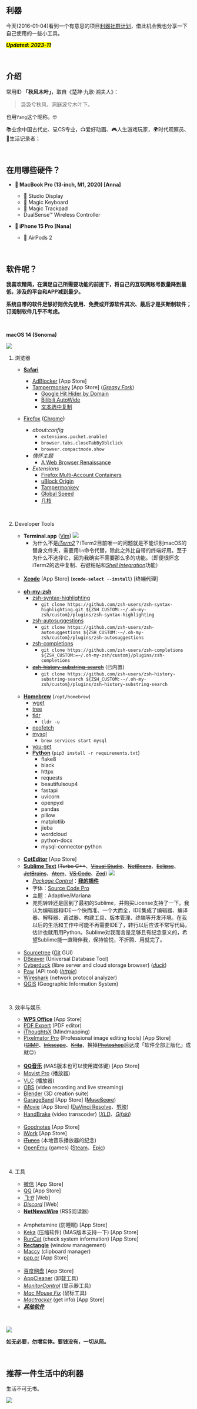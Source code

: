 ## 利器

今天(2016-01-04)看到一个有意思的项目[利器社群计划](https://liqi.io/community/)，借此机会我也分享一下自己使用的一些小工具。

<mark><em>**Updated: 2023-11**</em></mark>

<br>


## 介绍

常用ID **「秋风木叶」**，取自《楚辞·九歌·湘夫人》：

> 袅袅兮秋风，洞庭波兮木叶下。

也用`Yang`这个昵称。🤓

📚业余中国古代史、💻CS专业，📺爱好动画、🎮人生游戏玩家，🌍时代观察员、📝生活记录者；

<br>


## 在用哪些硬件？

* ** MacBook Pro (13-inch, M1, 2020) [Anna]**
    *  Studio Display
    *  Magic Keyboard
    *  Magic Trackpad
    * DualSense™ Wireless Controller

* ** iPhone 15 Pro [Nana]**
    *  AirPods 2

<br>


## 软件呢？

**我喜欢精简，在满足自己所需要功能的前提下，将自己的互联网账号数量降到最低，涉及的平台和APP减到最少。**

**系统自带的软件足够好则优先使用、免费或开源软件其次、最后才是买断制软件；订阅制软件几乎不考虑。**

<br>

**macOS 14 (Sonoma)**

![](https://github.com/ykqmain/Config/blob/master/Pix/macOS13.png)

1. 浏览器

    * [**Safari**](https://www.apple.com/safari/)
        * [AdBlocker](https://adblockersafari.com) [App Store]
        * [Tampermonkey](https://www.tampermonkey.net) [App Store] ([_Greasy Fork_](https://greasyfork.org/zh-CN))
            * [Google Hit Hider by Domain](https://greasyfork.org/zh-CN/scripts/1682-google-hit-hider-by-domain-search-filter-block-sites)
            * [Bilibili AutoWide](https://greasyfork.org/zh-CN/scripts/375858-bilibili-autowide)
            * [文本选中复制](https://greasyfork.org/zh-CN/scripts/405130-文本选中复制)

    * [Firefox](https://www.mozilla.org/en-US/firefox/all/) ([Chrome](https://www.google.com/chrome/))
        * _about:config_
            * `extensions.pocket.enabled`
            * `browser.tabs.closeTabByDblclick`
            * `browser.compactmode.show`
        * _情怀主题_
            * [A Web Browser Renaissance](https://addons.mozilla.org/zh-CN/firefox/addon/a-web-browser-renaissance/)
        * _Extensions_
            * [Firefox Multi-Account Containers](https://addons.mozilla.org/zh-CN/firefox/addon/multi-account-containers/)
            * [uBlock Origin](https://github.com/gorhill/uBlock)
            * [Tampermonkey](https://www.tampermonkey.net)
            * [Global Speed](https://github.com/polywock/globalSpeed)
            * [几枝](https://github.com/unicar9/jizhi)

<br>

2. Developer Tools

    * **Terminal.app** ([Vim](https://www.vim.org))
        ![](https://github.com/ykqmain/Config/blob/master/Terminal/Terminal.png)
        * 为什么不是[_iTerm2_](https://www.iterm2.com)？iTerm2目前唯一的问题就是不能识别macOS的替身文件夹，需要用`ln`命令代替，除此之外比自带的终端好用。至于为什么不选择它，因为我确实不需要那么多的功能。（即便很怀念iTerm2的选中复制、右键粘贴和[_Shell Integration_](https://iterm2.com/documentation-shell-integration.html)功能）
    <br>

    * [**Xcode**](https://developer.apple.com/cn/xcode/) [App Store] (**`xcode-select --install`**) [~~终端代理~~]
    <br>

    * [**oh-my-zsh**](https://ohmyz.sh)
        * [zsh-syntax-highlighting](https://github.com/zsh-users/zsh-syntax-highlighting)
            * `git clone https://github.com/zsh-users/zsh-syntax-highlighting.git ${ZSH_CUSTOM:-~/.oh-my-zsh/custom}/plugins/zsh-syntax-highlighting`
        * [zsh-autosuggestions](https://github.com/zsh-users/zsh-autosuggestions)
            * `git clone https://github.com/zsh-users/zsh-autosuggestions ${ZSH_CUSTOM:-~/.oh-my-zsh/custom}/plugins/zsh-autosuggestions`
        * [zsh-completions](https://github.com/zsh-users/zsh-completions)
            * `git clone https://github.com/zsh-users/zsh-completions ${ZSH_CUSTOM:=~/.oh-my-zsh/custom}/plugins/zsh-completions`
        * [~~zsh-history-substring-search~~](https://github.com/zsh-users/zsh-history-substring-search) (已内置)
            * `git clone https://github.com/zsh-users/zsh-history-substring-search ${ZSH_CUSTOM:-~/.oh-my-zsh/custom}/plugins/zsh-history-substring-search`
    <br>

    * [**Homebrew**](https://brew.sh) (`/opt/homebrew`)
        * [wget](https://www.gnu.org/software/wget)
        * [tree](http://mama.indstate.edu/users/ice/tree)
        * [tldr](https://github.com/tldr-pages/tldr)
            * `tldr -u`
        * [neofetch](https://github.com/dylanaraps/neofetch)
        * [mysql](https://dev.mysql.com/downloads/)
            * `brew services start mysql`
        * [you-get](https://you-get.org)
        * [**Python**](https://www.python.org) (`pip3 install -r requirements.txt`)
            * flake8
            * black
            * httpx
            * requests
            * beautifulsoup4
            * fastapi
            * uvicorn
            * openpyxl
            * pandas
            * pillow
            * matplotlib
            * jieba
            * wordcloud
            * python-docx
            * mysql-connector-python
    <br>

    * [**CotEditor**](https://coteditor.com) [App Store]
    * [**Sublime Text**](https://www.sublimetext.com) (~~Turbo C++~~、[~~Visual Studio~~](https://visualstudio.microsoft.com/zh-hans/)、[~~NetBeans~~](https://netbeans.apache.org)、[~~Eclipse~~](https://www.eclipse.org)、[~~JetBrains~~](https://www.jetbrains.com)、[~~Atom~~](https://github.com/atom/atom)、[~~VS Code~~](https://code.visualstudio.com)、[~~Zed~~](https://zed.dev))
        ![](https://github.com/ykqmain/Config/blob/master/Sublime/Sublime.png)
        * [_Package Control_](https://packagecontrol.io)：[**我的插件**](https://github.com/ykqmain/Config/blob/master/Sublime/Package%20Control.sublime-settings)
        * 字体：[Source Code Pro](https://github.com/adobe-fonts/source-code-pro)
        * 主题：Adaptive/Mariana
        * 兜兜转转还是回到了最初的Sublime，并购买License支持了一下。我认为编辑器和IDE一个快而准、一个大而全，IDE集成了编辑器、编译器、解释器、调试器、构建工具、版本管理、终端等开发环境。在我以后的生活和工作中可能不再需要IDE了，转行以后应该不常写代码，估计也就用用Python。Sublime对我而言是足够且有纪念意义的，希望Sublime能一直陪伴我，保持愉悦，不折腾、用就完了。
    <br>

    * [Sourcetree](https://sourcetreeapp.com) ([Git](https://git-scm.com) GUI)
    * [DBeaver](https://dbeaver.io) (Universal Database Tool)
    * [Cyberduck](https://cyberduck.io) (libre server and cloud storage browser) ([_duck_](https://duck.sh))
    * [Paw](https://paw.cloud) (API tool) ([_httpie_](https://httpie.io))
    * [Wireshark](https://www.wireshark.org) (network protocol analyzer)
    * [QGIS](https://www.qgis.org/zh-Hans/site/) (Geographic Information System)

<br>

3. 效率与娱乐

    * [**WPS Office**](https://www.wps.cn) [App Store]
    * [PDF Expert](https://pdfexpert.com) (PDF editor)
    * [iThoughtsX](https://www.toketaware.com) (Mindmapping)
    * [Pixelmator Pro](https://www.pixelmator.com/pro/) (Professional image editing tools) [App Store] ([~~GIMP~~](https://www.gimp.org)、[~~Inkscape~~](https://inkscape.org/zh-hans/)、[~~Krita~~](https://krita.org/zh/)，换掉[~~Photoshop~~](https://www.adobe.com/cn/products/photoshop.html)后达成「软件全部正版化」成就😌)
    <br>

    * [**QQ音乐**](https://y.qq.com) (MAS版本也可以使用媒体键) [App Store]
    * [Movist Pro](https://movistprime.com) (播放器)
    * [VLC](https://www.videolan.org) (播放器)
    * [OBS](https://obsproject.com) (video recording and live streaming)
    * [Blender](https://www.blender.org) (3D creation suite)
    * [GarageBand](https://www.apple.com.cn/mac/garageband/) [App Store] ([~~MuseScore~~](https://github.com/musescore/MuseScore))
    * [iMovie](https://www.apple.com.cn/imovie/) [App Store] ([DaVinci Resolve](https://www.blackmagicdesign.com/cn/products/davinciresolve)、[剪映](https://www.capcut.cn))
    * [HandBrake](https://handbrake.fr) (video transcoder) ([_XLD_](https://tmkk.undo.jp/xld/index_e.html)、[_Gifski_](https://gif.ski))
    <br>

    * [Goodnotes](https://www.goodnotes.com) [App Store]
    * [iWork](https://www.apple.com.cn/iwork/) [App Store]
    * [~~iTunes~~](https://www.apple.com.cn/itunes/) (本地音乐播放器的纪念)
    * [OpenEmu](https://openemu.org) (games) ([Steam](https://store.steampowered.com)、[Epic](https://store.epicgames.com))

<br>

4. 工具

    * [微信](https://weixin.qq.com) [App Store]
    * [QQ](https://im.qq.com) [App Store]
    * [_飞书_](https://www.feishu.cn) [Web]
    * [_Discord_](https://discord.com) [Web]
    * [**NetNewsWire**](https://netnewswire.com) (RSS阅读器)
    <br>

    * Amphetamine (防睡眠) [App Store]
    * [Keka](https://www.keka.io/zh-cn) (压缩软件) (MAS版本支持一下) [App Store]
    * [RunCat](https://kyome.io/runcat/index.html?lang=en) (check system information) [App Store]
    * [**Rectangle**](https://github.com/rxhanson/Rectangle) (window management)
    * [Maccy](https://github.com/p0deje/Maccy) (clipboard manager)
    * [pap.er](https://paper.photos) [App Store]
    <br>

    * [百度网盘](https://pan.baidu.com) [App Store]
    * [AppCleaner](https://freemacsoft.net/appcleaner) (卸载工具)
    * [_MonitorControl_](https://github.com/MonitorControl/MonitorControl) (显示器工具)
    * [_Mac Mouse Fix_](https://github.com/noah-nuebling/mac-mouse-fix) (鼠标工具)
    * [_Mactracker_](https://mactracker.ca) (get info) [App Store]
    * [**_其他软件_**](https://github.com/ykqmain?tab=stars)

<br>

![](https://github.com/ykqmain/Config/blob/master/Pix/macOS.png)

**如无必要，勿增实体。要钱没有，一切从简。**

<br>


## 推荐一件生活中的利器

生活不可无书。

![](https://github.com/ykqmain/Config/blob/master/Pix/sj.jpeg)


